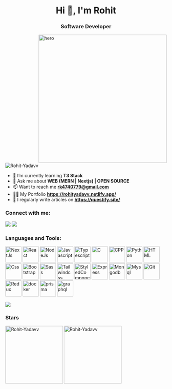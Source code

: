 <h1 align="center">Hi 👋, I'm Rohit</h1>
<h3 align="center"> Software Developer </h3>
<img align="right" width="400" src="https://cdn.dribbble.com/users/1162077/screenshots/3848914/programmer.gif" alt="hero">
<p align="left"> <img src="https://komarev.com/ghpvc/?username=Rohit-Yadavv&label=Profile%20views&color=0e75b6&style=flat" alt="Rohit-Yadavv" /> </p>

- 🌱 I’m currently learning **T3 Stack**
- 💬 Ask me about **WEB (MERN | Nextjs) | OPEN SOURCE**
- 📫 Want to reach me **rk4740779@gmail.com**
- 👨‍💻 My Portfolio **https://rohityadavv.netlify.app/** 
- 📝 I regularly write articles on **https://questify.site/**

<h3 align="left">Connect with me:</h3>
<div> 
  <a href="https://leetcode.com/r_32/" target="_blank"><img src="https://img.shields.io/badge/Leetcode-f2f2f2?style=for-the-badge&logo=leetcode&logoColor-10000" target="_blank"></a>
  <a href="https://www.linkedin.com/in/rohit-yadav-240448255/" target="_blank"><img src="https://img.shields.io/badge/LinkedIn-0077B5?style=for-the-badge&logo=linkedin&logoColor=white" target="_blank"></a>
</div>

<h3 align="left">Languages and Tools:</h3>
<p align="left">
  <img src="https://img.icons8.com/?size=1x&id=MWiBjkuHeMVq&format=png" alt="NextJs" height="50" width="50"/>
  <img src="https://img.icons8.com/?size=1x&id=123603&format=png" alt="React" height="50" width="50"/>
  <img src="https://img.icons8.com/?size=1x&id=hsPbhkOH4FMe&format=png" alt="NodeJs" height="50" width="50"/>
  
<img src="https://img.icons8.com/?size=1x&id=PXTY4q2Sq2lG&format=png" alt="Javascript" height="50" width="50"/>
<img src="https://img.icons8.com/?size=1x&id=uJM6fQYqDaZK&format=png" alt="Typescript" height="50" width="50"/>
<img src="https://img.icons8.com/?size=1x&id=40670&format=png" alt="C" height="50" width="50"/>
<img src="https://img.icons8.com/?size=1x&id=40669&format=png" alt="CPP" height="50" width="50"/>
<img src="https://img.icons8.com/?size=1x&id=l75OEUJkPAk4&format=png" alt="Python" height="50" width="50"/>
  
<img src="https://img.icons8.com/?size=1x&id=20909&format=png" alt="HTML" height="50" width="50"/>
<img src="https://img.icons8.com/?size=1x&id=7gdY5qNXaKC0&format=png" alt="Css" height="50" width="50"/>
<img src="https://img.icons8.com/?size=1x&id=84710&format=png" alt="Bootstrap" height="50" width="50"/>
<img src="https://img.icons8.com/?size=1x&id=QBqFNfPPB2Kx&format=png" alt="Sass" height="50" width="50"/>
<img src="https://img.icons8.com/?size=1x&id=4PiNHtUJVbLs&format=png" alt="Tailwindcss" height="50" width="50"/>
<img src="https://img.icons8.com/?size=512&id=ttxR7mXaDvqS&format=png" alt="StyledComponents" height="50" width="50"/>
<img src="https://img.icons8.com/?size=1x&id=SDVmtZ6VBGXt&format=png" alt="Express" height="50" width="50"/>
<img src="https://img.icons8.com/?size=1x&id=74402&format=png" alt="Mongodb" height="50" width="50"/>
<img src="https://img.icons8.com/?size=1x&id=UFXRpPFebwa2&format=png" alt="Mysql" height="50" width="50"/>
<img src="https://img.icons8.com/?size=1x&id=20906&format=png" alt="Git" height="50" width="50"/>
<img src="https://img.icons8.com/?size=1x&id=jD-fJzVguBmw&format=png" alt="Redux" height="50" width="50"/>
 <img src="https://img.icons8.com/?size=48&id=22813&format=png" alt="docker" height="50" width="50"/>
  <img src="https://img.icons8.com/?size=50&id=aqb9SdV9P8oC&format=png" alt="prisma" height="50" width="50"/>
   <img src="https://img.icons8.com/?size=48&id=zdI5E8moxhs-&format=png" alt="graphql" height="50" width="50"/>
</p>
<div>
<a href = "https://holopin.io/@rohityadavv"><img src="https://holopin.me/rohityadavv" target="_blank"></a>
</div>
<h3 align="left">Stars</h3>
<img align="left" height="180em" src="https://github-readme-stats.vercel.app/api/top-langs/?username=Rohit-Yadavv&layout=compact" alt=Rohit-Yadavv />

<p><img align="center" height="180em" src="https://github-readme-streak-stats.herokuapp.com/?user=Rohit-Yadavv" alt="Rohit-Yadavv" /></p>

